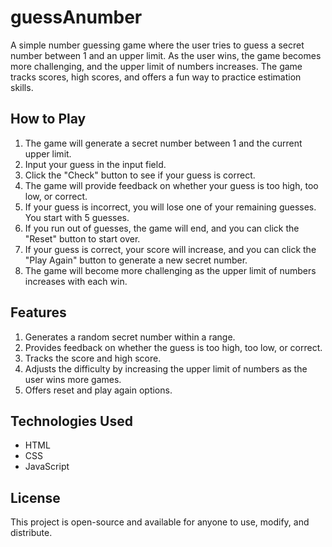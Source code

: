 # guessAnumber

A simple number guessing game where the user tries to guess a secret number between 1 and an upper limit. As the user wins, the game becomes more challenging, and the upper limit of numbers increases. The game tracks scores, high scores, and offers a fun way to practice estimation skills.

## How to Play

1. The game will generate a secret number between 1 and the current upper limit.  
2. Input your guess in the input field.  
3. Click the "Check" button to see if your guess is correct.  
4. The game will provide feedback on whether your guess is too high, too low, or correct.  
5. If your guess is incorrect, you will lose one of your remaining guesses. You start with 5 guesses.  
6. If you run out of guesses, the game will end, and you can click the "Reset" button to start over.  
7. If your guess is correct, your score will increase, and you can click the "Play Again" button to generate a new secret number.  
8. The game will become more challenging as the upper limit of numbers increases with each win.  
  
## Features

1. Generates a random secret number within a range.
2. Provides feedback on whether the guess is too high, too low, or correct.
3. Tracks the score and high score.
4. Adjusts the difficulty by increasing the upper limit of numbers as the user wins more games.
5. Offers reset and play again options.
  
## Technologies Used

- HTML
- CSS
- JavaScript  
  
## License
This project is open-source and available for anyone to use, modify, and distribute.

